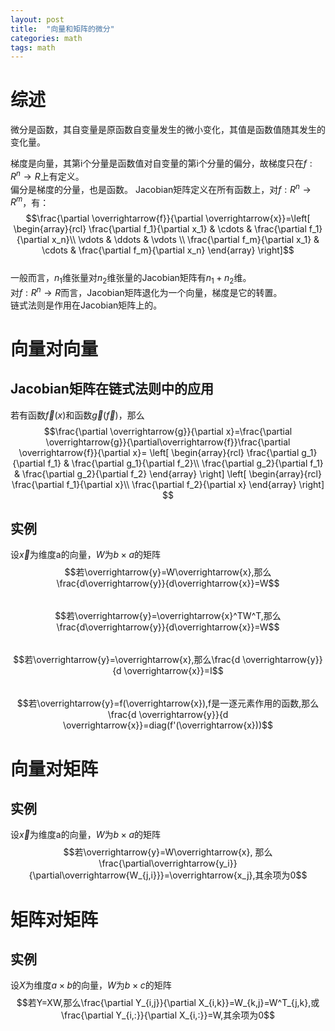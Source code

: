 ```yaml
---
layout: post
title:  "向量和矩阵的微分"
categories: math
tags: math
---
```

# 综述
微分是函数，其自变量是原函数自变量发生的微小变化，其值是函数值随其发生的变化量。  
<!-- more><!-->
梯度是向量，其第i个分量是函数值对自变量的第i个分量的偏分，故梯度只在$f: R^n\rightarrow R$上有定义。  
偏分是梯度的分量，也是函数。
Jacobian矩阵定义在所有函数上，对$f:R^n\rightarrow R^m$，有：  
$$\frac{\partial \overrightarrow{f}}{\partial \overrightarrow{x}}=\left[
\begin{array}{rcl}
\frac{\partial f_1}{\partial x_1} & \cdots & \frac{\partial f_1}{\partial x_n}\\
\vdots & \ddots & \vdots \\
\frac{\partial f_m}{\partial x_1} & \cdots & \frac{\partial f_m}{\partial x_n}
\end{array}
\right]$$  
一般而言，$n_1$维张量对$n_2$维张量的Jacobian矩阵有$n_1+n_2$维。   
对$f: R^n\rightarrow R$而言，Jacobian矩阵退化为一个向量，梯度是它的转置。  
链式法则是作用在Jacobian矩阵上的。
# 向量对向量

## Jacobian矩阵在链式法则中的应用
若有函数$\overrightarrow{f}(x)$和函数$\overrightarrow{g}(\overrightarrow{f})$，那么  
$$\frac{\partial \overrightarrow{g}}{\partial x}=\frac{\partial \overrightarrow{g}}{\partial\overrightarrow{f}}\frac{\partial \overrightarrow{f}}{\partial x}=
\left[
    \begin{array}{rcl}
    \frac{\partial g_1}{\partial f_1} & \frac{\partial g_1}{\partial f_2}\\
    \frac{\partial g_2}{\partial f_1} & \frac{\partial g_2}{\partial f_2}
    \end{array}
\right]
\left[
    \begin{array}{rcl}
    \frac{\partial f_1}{\partial x}\\
    \frac{\partial f_2}{\partial x}
    \end{array}    
\right]
$$
## 实例
设$\overrightarrow{x}$为维度a的向量，$W$为$b\times a$的矩阵  
$$若\overrightarrow{y}=W\overrightarrow{x},那么\frac{d\overrightarrow{y}}{d\overrightarrow{x}}=W$$  
$$若\overrightarrow{y}=\overrightarrow{x}^TW^T,那么\frac{d\overrightarrow{y}}{d\overrightarrow{x}}=W$$  
$$若\overrightarrow{y}=\overrightarrow{x},那么\frac{d \overrightarrow{y}}{d \overrightarrow{x}}=I$$  
$$若\overrightarrow{y}=f(\overrightarrow{x}),f是一逐元素作用的函数,那么\frac{d \overrightarrow{y}}{d \overrightarrow{x}}=diag(f'(\overrightarrow{x}))$$  
# 向量对矩阵
## 实例
设$\overrightarrow{x}$为维度a的向量，$W$为$b\times a$的矩阵  
$$若\overrightarrow{y}=W\overrightarrow{x},
那么\frac{\partial\overrightarrow{y_i}}{\partial\overrightarrow{W_{j,i}}}=\overrightarrow{x_j},其余项为0$$
# 矩阵对矩阵
## 实例
设$X$为维度$a\times b$的向量，$W$为$b\times c$的矩阵  
$$若Y=XW,那么\frac{\partial Y_{i,j}}{\partial X_{i,k}}=W_{k,j}=W^T_{j,k},或\frac{\partial Y_{i,:}}{\partial X_{i,:}}=W,其余项为0$$
